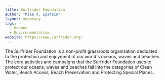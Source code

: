 ```yaml
---
title: Surfrider Foundation
author: "Mika A. Epstein"
layout: advocacy
tags:
  - Oceans
  - Environmentalism
website: https://www.surfrider.org/
---
```


The Surfrider Foundation is a non-profit grassroots organization dedicated to the protection and enjoyment of our world's oceans, waves and beaches. The core activities and campaigns that the Surfrider Foundation uses to protect our oceans, waves and beaches fall into the categories of Clean Water, Beach Access, Beach Preservation and Protecting Special Places.
